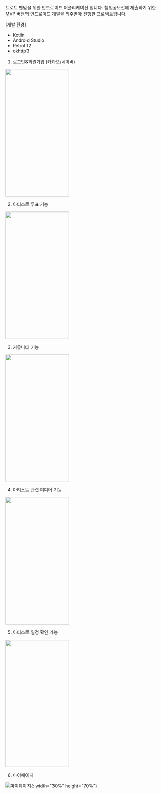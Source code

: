 트로트 팬덤을 위한 안드로이드 어플리케이션 입니다.
창업공모전에 제출하기 위한 MVP 버전의 안드로이드 개발을 외주받아 진행한 프로젝트입니다.

[개발 환경]
- Kotlin
- Android Studio
- Retrofit2
- okhttp3

1. 로그인&회원가입 (카카오/네이버)

<img src="https://github.com/user-attachments/assets/676864e3-dbe5-41a7-9c71-a376ed69f5b7" width="200" height="400" />



2. 아티스트 투표 기능

<img src="https://github.com/user-attachments/assets/1d5f7e50-bf44-422c-a60f-b35e36b58599" width="200" height="400" />



3. 커뮤니티 기능

<img src="https://github.com/user-attachments/assets/ff05ca7b-1423-47fc-b8f2-b8c4b31a143a" width="200" height="400" />



4. 아티스트 관련 미디어 기능

<img src="https://github.com/user-attachments/assets/cd8d7015-0b92-4673-bc52-6f0fcb1a1ae4" width="200" height="400" />



5. 아티스트 일정 확인 기능

<img src="https://github.com/user-attachments/assets/9bcfc594-04cb-48a7-9e02-63055abe74fd" width="200" height="400" />



6. 마이페이지

![마이페이지](https://github.com/user-attachments/assets/02c554d0-eff5-458b-868f-8654a3fee3bb){: width="30%" height="70%"}


